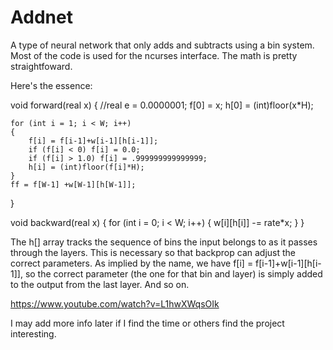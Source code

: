 # Addnet
A type of neural network that only adds and subtracts using a bin system. Most of the code is used for the ncurses interface. The math is pretty straightfoward.

Here's the essence:

void forward(real x)
{
	//real e = 0.0000001;
	f[0] = x;
	h[0] = (int)floor(x*H);
	
	for (int i = 1; i < W; i++)
	{
		f[i] = f[i-1]+w[i-1][h[i-1]];
		if (f[i] < 0) f[i] = 0.0;
		if (f[i] > 1.0) f[i] = .999999999999999;
		h[i] = (int)floor(f[i]*H);
	}
	ff = f[W-1] +w[W-1][h[W-1]];
}

void backward(real x)
{
	for (int i = 0; i < W; i++)
	{
		w[i][h[i]] -= rate*x;
	}
}

The h[] array tracks the sequence of bins the input belongs to as it passes through the layers. This is necessary so that backprop can adjust the correct parameters. As implied by the name, we have f[i] = f[i-1]+w[i-1][h[i-1]], so the correct parameter (the one for that bin and layer) is simply added to the output from the last layer. And so on. 

https://www.youtube.com/watch?v=L1hwXWqsOIk

I may add more info later if I find the time or others find the project interesting.


